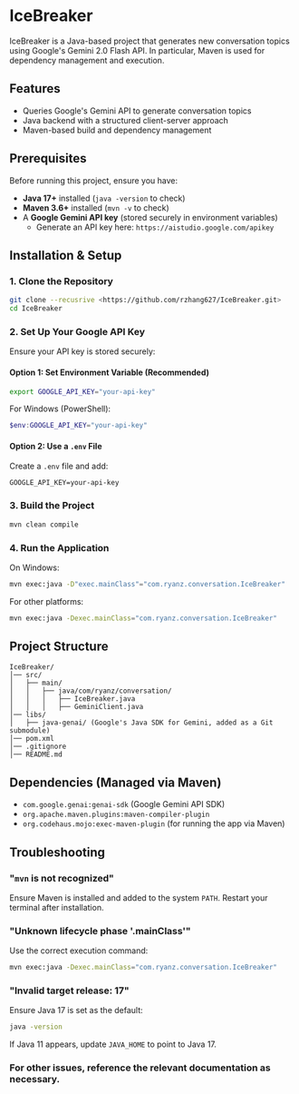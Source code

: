 # IceBreaker

IceBreaker is a Java-based project that generates new conversation topics using Google's Gemini 2.0 Flash API. In particular, Maven is used for dependency management and execution.

## Features
- Queries Google's Gemini API to generate conversation topics
- Java backend with a structured client-server approach
- Maven-based build and dependency management

## Prerequisites
Before running this project, ensure you have:
- **Java 17+** installed (`java -version` to check)
- **Maven 3.6+** installed (`mvn -v` to check)
- A **Google Gemini API key** (stored securely in environment variables)
    - Generate an API key here: `https://aistudio.google.com/apikey`

## Installation & Setup
### 1. Clone the Repository
```sh
git clone --recusrive <https://github.com/rzhang627/IceBreaker.git>
cd IceBreaker
```

### 2. Set Up Your Google API Key
Ensure your API key is stored securely:
#### **Option 1: Set Environment Variable (Recommended)**
```sh
export GOOGLE_API_KEY="your-api-key"
```
For Windows (PowerShell):
```powershell
$env:GOOGLE_API_KEY="your-api-key"
```

#### **Option 2: Use a `.env` File**
Create a `.env` file and add:
```
GOOGLE_API_KEY=your-api-key
```

### 3. Build the Project
```sh
mvn clean compile
```

### 4. Run the Application
On Windows:
```sh
mvn exec:java -D"exec.mainClass"="com.ryanz.conversation.IceBreaker"
```
For other platforms:
```sh
mvn exec:java -Dexec.mainClass="com.ryanz.conversation.IceBreaker"
```

## Project Structure
```
IceBreaker/
│── src/
│   ├── main/
│   │   ├── java/com/ryanz/conversation/
│   │   │   ├── IceBreaker.java
│   │   │   ├── GeminiClient.java
│── libs/
│   ├── java-genai/ (Google's Java SDK for Gemini, added as a Git submodule)
│── pom.xml
│── .gitignore
│── README.md
```

## Dependencies (Managed via Maven)
- `com.google.genai:genai-sdk` (Google Gemini API SDK)
- `org.apache.maven.plugins:maven-compiler-plugin`
- `org.codehaus.mojo:exec-maven-plugin` (for running the app via Maven)

## Troubleshooting
### "`mvn` is not recognized"
Ensure Maven is installed and added to the system `PATH`. Restart your terminal after installation.

### "Unknown lifecycle phase '.mainClass'"
Use the correct execution command:
```sh
mvn exec:java -Dexec.mainClass="com.ryanz.conversation.IceBreaker"
```

### "Invalid target release: 17"
Ensure Java 17 is set as the default:
```sh
java -version
```
If Java 11 appears, update `JAVA_HOME` to point to Java 17.

### For other issues, reference the relevant documentation as necessary.